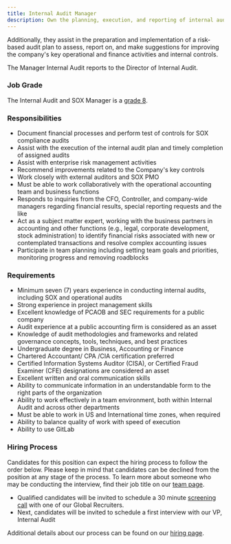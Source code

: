 ```yaml
---
title: Internal Audit Manager
description: Own the planning, execution, and reporting of internal audits (e.g., SOX, financial, compliance, and operational) to evaluate processes and controls as identified in the annual internal audit plan.
---
```


Additionally, they assist in the preparation and implementation of a risk-based audit plan to assess, report on, and make suggestions for improving the company's key operational and finance activities and internal controls. 

The Manager Internal Audit reports to the Director of Internal Audit.

### Job Grade

The Internal Audit and SOX Manager is a [grade 8](/handbook/total-rewards/compensation/compensation-calculator/#gitlab-job-grades).

### Responsibilities

- Document financial processes and perform test of controls for SOX compliance audits
- Assist with the execution of the internal audit plan and timely completion of assigned audits
- Assist with enterprise risk management activities
- Recommend improvements related to the Company's key controls
- Work closely with external auditors and SOX PMO
- Must be able to work collaboratively with the operational accounting team and business functions
- Responds to inquiries from the CFO, Controller, and company-wide managers regarding financial results, special reporting requests and the like
- Act as a subject matter expert, working with the business partners in accounting and other functions (e.g., legal, corporate development, stock administration) to identify financial risks associated with new or contemplated transactions and resolve complex accounting issues
- Participate in team planning including setting team goals and priorities, monitoring progress and removing roadblocks

### Requirements

- Minimum seven (7) years experience in conducting internal audits, including SOX and operational audits
- Strong experience in project management skills
- Excellent knowledge of PCAOB and SEC requirements for a public company
- Audit experience at a public accounting firm is considered as an asset
- Knowledge of audit methodologies and frameworks and related governance concepts, tools, techniques, and best practices
- Undergraduate degree in Business, Accounting or Finance
- Chartered Accountant/ CPA /CIA certification preferred
- Certified Information Systems Auditor (CISA), or Certified Fraud Examiner (CFE) designations are considered an asset
- Excellent written and oral communication skills
- Ability to communicate information in an understandable form to the right parts of the organization
- Ability to work effectively in a team environment, both within Internal Audit and across other departments
- Must be able to work in US and International time zones, when required
- Ability to balance quality of work with speed of execution
- Ability to use GitLab

### Hiring Process

Candidates for this position can expect the hiring process to follow the order below. Please keep in mind that candidates can be declined from the position at any stage of the process. To learn more about someone who may be conducting the interview, find their job title on our [team page](/handbook/company/team/).

- Qualified candidates will be invited to schedule a 30 minute [screening call](/handbook/hiring/interviewing/) with one of our Global Recruiters.
- Next, candidates will be invited to schedule a first interview with our VP, Internal Audit

Additional details about our process can be found on our [hiring page](/handbook/hiring/).

